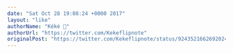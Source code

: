 ```yaml
---
date: "Sat Oct 28 19:08:24 +0000 2017"
layout: "like"
authorName: "Kéké 🥖"
authorUrl: "https://twitter.com/Kekeflipnote"
originalPost: "https://twitter.com/Kekeflipnote/status/924352166269202432"
---
```


